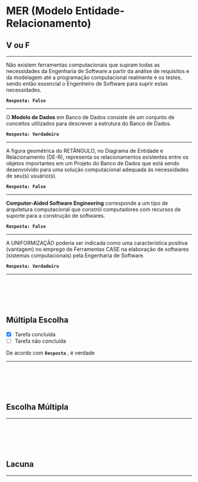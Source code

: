 # MER (Modelo Entidade-Relacionamento)

## V ou F
---
Não existem ferramentas computacionais que supram todas as necessidades da Engenharia de Software a partir da análise de requisitos e da modelagem até a programação computacional realmente e os testes, sendo então essencial o Engenheiro de Software para suprir estas necessidades.
 
**```Resposta: Falso```**

---

O **Modelo de Dados** em Banco de Dados consiste de um conjunto de conceitos utilizados para descrever a estrutura do Banco de Dados.

**```Resposta: Verdadeiro```**

---
A figura geométrica do RETÂNGULO, no Diagrama de Entidade e Relacionamento (DE-R), representa os relacionamentos existentes entre os objetos importantes em um Projeto do Banco de Dados que está sendo desenvolvido para uma solução computacional adequada às necessidades de seu(s) usuário(s).

**```Resposta: Falso```**

---

**Computer-Aided Software Engineering** corresponde a um tipo de arquitetura computacional que constrói computadores com recursos de suporte para a construção de softwares.

 **```Resposta: Falso```**
 
---

A UNIFORMIZAÇÃO poderia ser indicada como uma característica positiva (vantagem) no emprego de Ferramentas CASE na elaboração de softwares (sistemas computacionais) pela Engenharia de Software.
 
**```Resposta: Verdadeiro```**

---










<br/>
<br/>
<br/>
<br/>

## Múltipla Escolha

- [x] Tarefa concluída
- [ ] Tarefa não concluída

De acordo com **```Resposta```**  , é verdade

---

<br/>
<br/>
<br/>
<br/>

## Escolha Múltipla


---

<br/>
<br/>
<br/>
<br/>

## Lacuna



---
